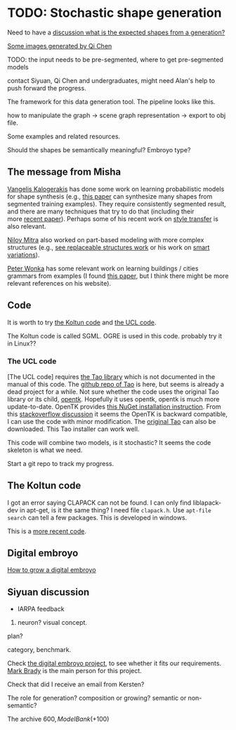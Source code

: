 # TODO: Stochastic shape generation

Need to have a [discussion what is the expected shapes from a generation?](https://hackmd.io/OwQwnAZgLBAcDMBaADAE2BRVVWI8ArGIqgMbBRQBGB8wpBAjEA==)

[Some images generated by Qi Chen](https://hackmd.io/GwIw7AxgDAZgrAQwLQBYIiqlBmAHEgTlyhCWFwgEYoAmAUzggBNKCg==)

TODO: the input needs to be pre-segmented, where to get pre-segmented models

contact Siyuan, Qi Chen and undergraduates, might need Alan's help to push forward the progress.

The framework for this data generation tool. The pipeline looks like this.

how to manipulate the graph -> scene graph representation -> export to obj file.

Some examples and related resources.

Should the shapes be semantically meaningful? Embroyo type?

## The message from Misha

[Vangelis Kalogerakis](http://people.cs.umass.edu/~kalo/) has done some work on learning probabilistic models for shape synthesis (e.g., [this paper](http://people.cs.umass.edu/~kalo/papers/ShapeSynthesis/index.html) can synthesize many shapes from segmented training examples). They require consistently segmented result, and there are many techniques that try to do that (including their more [recent paper](https://people.cs.umass.edu/~hbhuang/publications/bsm/)). Perhaps some of his recent work on [style transfer](https://people.cs.umass.edu/~zlun/papers/StyleTransfer/) is also relevant.

[Niloy Mitra](http://geometry.cs.ucl.ac.uk/publications.php) also worked on part-based modeling with more complex structures (e.g., [see replaceable structures work](http://geometry.cs.ucl.ac.uk/projects/2015/replaceable-structures/) or his work on [smart variations](http://vecg.cs.ucl.ac.uk/Projects/SmartGeometry/sFarr/sFarr_eg13.html)).

[Peter Wonka](http://peterwonka.net/Publications/publications.html) has some relevant work on learning buildings / cities grammars from examples (I found [this paper](http://peterwonka.net/Publications/pdfs/2015.SG.Paul.LearningGeometricRelationships.pdf), but I think there might be more relevant references on his website).


## Code

It is worth to try [the Koltun code](http://people.cs.umass.edu/~kalo/papers/ShapeSynthesis/index.html) and [the UCL code](http://geometry.cs.ucl.ac.uk/projects/2015/replaceable-structures/).

The Koltun code is called SGML. OGRE is used in this code. probably try it in Linux??

### The UCL code
[The UCL code] requires [the Tao library](https://en.wikipedia.org/wiki/Tao_Framework) which is not documented in the manual of this code. The [github repo of Tao](https://github.com/mono/tao) is here, but seems is already a dead project for a while. Not sure whether the code uses the original Tao library or its child, [opentk](https://github.com/opentk/opentk). Hopefully it uses opentk, opentk is much more update-to-date. OpenTK provides [this NuGet installation instruction](http://www.nuget.org/packages/OpenTK/). From this [stackoverflow discussion](http://stackoverflow.com/questions/2795442/is-the-tao-framework-dead) it seems the OpenTK is backward compatible, I can use the code with minor modification. The [original Tao](https://sourceforge.net/projects/taoframework/) can also be downloaded. This Tao installer can work well.

This code will combine two models, is it stochastic? It seems the code skeleton is what we need.

Start a git repo to track my progress.

## The Koltun code

I got an error saying CLAPACK can not be found. I can only find liblapack-dev in apt-get, is it the same thing? I need file `clapack.h`. Use `apt-file search` can tell a few packages. This is developed in windows.

This is a [more recent code](https://people.cs.umass.edu/~hbhuang/publications/bsm/).

## Digital embroyo
[How to grow a digital embroyo](http://www.hegde.us/DigitalEmbryos)

## Siyuan discussion
- IARPA feedback
1. neuron? visual concept.


plan?

category, benchmark.

Check [the digital embroyo project](http://gandalf.psych.umn.edu/users/kersten/kersten-lab/camouflage/digitalembryo.html), to see whether it fits our requirements. [Mark Brady]() is the main person for this project.

Check that did I receive an email from Kersten?

The role for generation? composition or growing? semantic or non-semantic?


The archive $600, ModelBank (+$100)